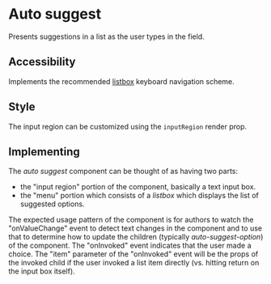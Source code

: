 # Auto suggest

Presents suggestions in a list as the user types in the field.

## Accessibility

Implements the recommended [listbox](https://www.w3.org/TR/wai-aria-practices-1.1/#Listbox) keyboard navigation scheme.

## Style

The input region can be customized using the `inputRegion` render prop.

## Implementing

The *auto suggest* component can be thought of as having two parts:
- the "input region" portion of the component, basically a text input box.
- the "menu" portion which consists of a *listbox* which displays the list of suggested options.

The expected usage pattern of the component is for authors to watch the "onValueChange" event to detect text changes in the component and to use that to determine how to update the children (typically *auto-suggest-option*) of the component.  The "onInvoked" event indicates that the user made a choice.  The "item" parameter of the "onInvoked" event will be the props of the invoked child if the user invoked a list item directly (vs. hitting return on the input box itself).
